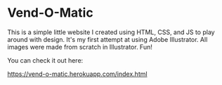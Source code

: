 # Vend-O-Matic

This is a simple little website I created using HTML, CSS, and JS to play around with design. It's my first attempt at using Adobe Illustrator. All images were made from scratch in Illustrator. Fun!

You can check it out here:

https://vend-o-matic.herokuapp.com/index.html
